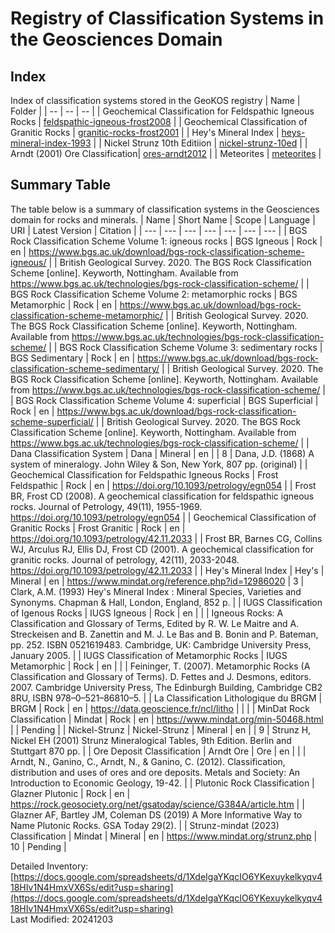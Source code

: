 # Registry of Classification Systems in the Geosciences Domain

## Index
Index of classification systems stored in the GeoKOS registry 
| Name | Folder |
| -- | -- | -- |
| Geochemical Classification for Feldspathic Igneous Rocks | [feldspathic-igneous-frost2008](/feldspathic-igneous-frost2008) |
| Geochemical Classification of Granitic Rocks | [granitic-rocks-frost2001](/granitic-rocks-frost2001) |
| Hey's Mineral Index | [heys-mineral-index-1993](/heys-mineral-index-1993) |
| Nickel Strunz 10th Editiion | [nickel-strunz-10ed](heys-mineral-index-1993) |
| Arndt (2001) Ore Classification| [ores-arndt2012](/ores-arndt2012) |
| Meteorites | [meteorites](/meteorites) |

## Summary Table
The table below is a summary of classification systems in the Geosciences domain for rocks and minerals.
| Name | Short Name | Scope | Language | URI | Latest Version | Citation |
| --- | --- | --- | --- | --- | --- | --- |
| BGS Rock Classification Scheme Volume 1: igneous rocks | BGS Igneous | Rock | en | https://www.bgs.ac.uk/download/bgs-rock-classification-scheme-igneous/ |  | British Geological Survey. 2020. The BGS Rock Classification Scheme [online]. Keyworth, Nottingham. Available from https://www.bgs.ac.uk/technologies/bgs-rock-classification-scheme/ |
| BGS Rock Classification Scheme Volume 2: metamorphic rocks | BGS Metamorphic | Rock | en | https://www.bgs.ac.uk/download/bgs-rock-classification-scheme-metamorphic/ |  | British Geological Survey. 2020. The BGS Rock Classification Scheme [online]. Keyworth, Nottingham. Available from https://www.bgs.ac.uk/technologies/bgs-rock-classification-scheme/ |
| BGS Rock Classification Scheme Volume 3: sedimentary rocks | BGS Sedimentary | Rock | en | https://www.bgs.ac.uk/download/bgs-rock-classification-scheme-sedimentary/ |  | British Geological Survey. 2020. The BGS Rock Classification Scheme [online]. Keyworth, Nottingham. Available from https://www.bgs.ac.uk/technologies/bgs-rock-classification-scheme/ |
| BGS Rock Classification Scheme Volume 4: superficial | BGS Superficial | Rock | en | https://www.bgs.ac.uk/download/bgs-rock-classification-scheme-superficial/ |  | British Geological Survey. 2020. The BGS Rock Classification Scheme [online]. Keyworth, Nottingham. Available from https://www.bgs.ac.uk/technologies/bgs-rock-classification-scheme/ |
| Dana Classification System | Dana | Mineral | en |  | 8 | Dana, J.D. (1868) A system of mineralogy. John Wiley & Son, New York, 807 pp. (original) |
| Geochemical Classification for Feldspathic Igneous Rocks | Frost Feldspathic | Rock | en | https://doi.org/10.1093/petrology/egn054 |  | Frost BR, Frost CD (2008). A geochemical classification for feldspathic igneous rocks. Journal of Petrology, 49(11), 1955-1969. https://doi.org/10.1093/petrology/egn054 |
| Geochemical Classification of Granitic Rocks | Frost Granitic | Rock | en | https://doi.org/10.1093/petrology/42.11.2033 |  | Frost BR, Barnes CG, Collins WJ, Arculus RJ, Ellis DJ, Frost CD (2001). A geochemical classification for granitic rocks. Journal of petrology, 42(11), 2033-2048. https://doi.org/10.1093/petrology/42.11.2033 |
| Hey's Mineral Index | Hey's | Mineral | en | https://www.mindat.org/reference.php?id=12986020 | 3 | Clark, A.M. (1993) Hey's Mineral Index : Mineral Species, Varieties and Synonyms. Chapman & Hall, London, England, 852 p. |
| IUGS Classification of Igenous Rocks | IUGS Igneous | Rock | en |  |  | Igneous Rocks: A Classification and Glossary of Terms, Edited by R. W. Le Maitre and A. Streckeisen and B. Zanettin and M. J. Le Bas and B. Bonin and P. Bateman, pp. 252. ISBN 0521619483. Cambridge, UK: Cambridge University Press, January 2005. |
| IUGS Classification of Metamorphic Rocks | IUGS Metamorphic | Rock | en |  |  | Feininger, T. (2007). Metamorphic Rocks (A Classification and Glossary of Terms). D. Fettes and J. Desmons, editors. 2007. Cambridge University Press, The Edinburgh Building, Cambridge CB2 8RU, ISBN 978–0–521–86810–5. |
| La Classification Lithologique du BRGM | BRGM | Rock | en | https://data.geoscience.fr/ncl/litho |  |  |
| MinDat Rock Classification | Mindat | Rock | en | https://www.mindat.org/min-50468.html |  | Pending |
| Nickel-Strunz | Nickel-Strunz | Mineral | en |  | 9 | Strunz H, Nickel EH (2001) Strunz Mineralogical Tables, 9th Edition. Berlin and Stuttgart 870 pp. |
| Ore Deposit Classification | Arndt Ore | Ore | en |  |  | Arndt, N., Ganino, C., Arndt, N., & Ganino, C. (2012). Classification, distribution and uses of ores and ore deposits. Metals and Society: An Introduction to Economic Geology, 19-42. |
| Plutonic Rock Classification | Glazner Plutonic | Rock | en | https://rock.geosociety.org/net/gsatoday/science/G384A/article.htm |  | Glazner AF, Bartley JM, Coleman DS (2019) A More Informative Way to Name Plutonic Rocks. GSA Today 29(2). |
| Strunz-mindat (2023) Classification | Mindat | Mineral | en | https://www.mindat.org/strunz.php | 10 | Pending |


Detailed Inventory: [https://docs.google.com/spreadsheets/d/1XdeIgaYKqcIO6YKexuykelkyqv418HIv1N4HmxVX6Ss/edit?usp=sharing](https://docs.google.com/spreadsheets/d/1XdeIgaYKqcIO6YKexuykelkyqv418HIv1N4HmxVX6Ss/edit?usp=sharing)  
Last Modified: 20241203
